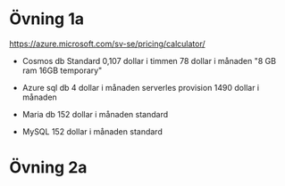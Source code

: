 # Övning 1a

https://azure.microsoft.com/sv-se/pricing/calculator/

* Cosmos db Standard 0,107 dollar i timmen 78 dollar i månaden "8 GB ram  16GB temporary"

* Azure sql db 4 dollar i månaden serverles provision 1490 dollar i månaden

* Maria db 152 dollar i månaden standard

* MySQL 152 dollar i månaden standard



# Övning 2a











